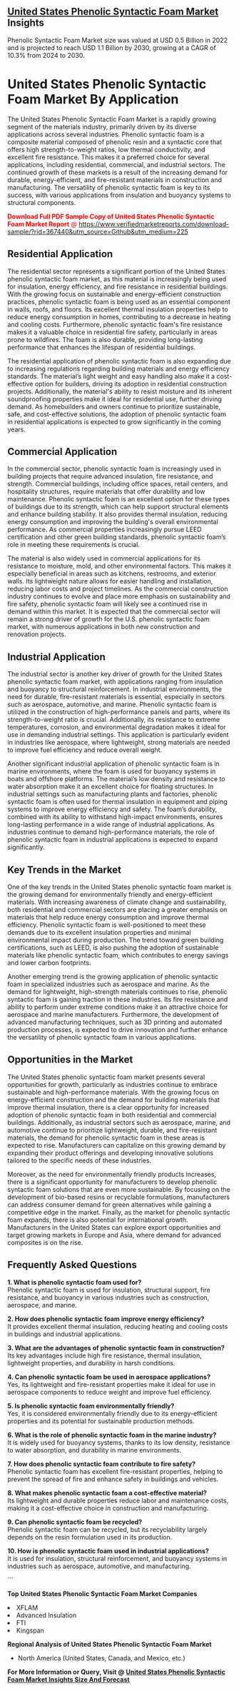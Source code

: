 <h2><a href="https://www.verifiedmarketreports.com/download-sample/?rid=367440&amp;utm_source=Github&amp;utm_medium=225" target="_blank">United States Phenolic Syntactic Foam Market</a> Insights</h2><p>Phenolic Syntactic Foam Market size was valued at USD 0.5 Billion in 2022 and is projected to reach USD 1.1 Billion by 2030, growing at a CAGR of 10.3% from 2024 to 2030.</p><p> <h1>United States Phenolic Syntactic Foam Market By Application</h1> <p>The United States Phenolic Syntactic Foam Market is a rapidly growing segment of the materials industry, primarily driven by its diverse applications across several industries. Phenolic syntactic foam is a composite material composed of phenolic resin and a syntactic core that offers high strength-to-weight ratios, low thermal conductivity, and excellent fire resistance. This makes it a preferred choice for several applications, including residential, commercial, and industrial sectors. The continued growth of these markets is a result of the increasing demand for durable, energy-efficient, and fire-resistant materials in construction and manufacturing. The versatility of phenolic syntactic foam is key to its success, with various applications from insulation and buoyancy systems to structural components. <p><span class=""><span style="color: #ff0000;"><strong>Download Full PDF Sample Copy of United States Phenolic Syntactic Foam Market Report</strong> @ </span><a href="https://www.verifiedmarketreports.com/download-sample/?rid=367440&amp;utm_source=Github&amp;utm_medium=225" target="_blank">https://www.verifiedmarketreports.com/download-sample/?rid=367440&amp;utm_source=Github&amp;utm_medium=225</a></span></p></p> <h2>Residential Application</h2> <p>The residential sector represents a significant portion of the United States phenolic syntactic foam market, as this material is increasingly being used for insulation, energy efficiency, and fire resistance in residential buildings. With the growing focus on sustainable and energy-efficient construction practices, phenolic syntactic foam is being used as an essential component in walls, roofs, and floors. Its excellent thermal insulation properties help to reduce energy consumption in homes, contributing to a decrease in heating and cooling costs. Furthermore, phenolic syntactic foam's fire resistance makes it a valuable choice in residential fire safety, particularly in areas prone to wildfires. The foam is also durable, providing long-lasting performance that enhances the lifespan of residential buildings. <p>The residential application of phenolic syntactic foam is also expanding due to increasing regulations regarding building materials and energy efficiency standards. The material’s light weight and easy handling also make it a cost-effective option for builders, driving its adoption in residential construction projects. Additionally, the material's ability to resist moisture and its inherent soundproofing properties make it ideal for residential use, further driving demand. As homebuilders and owners continue to prioritize sustainable, safe, and cost-effective solutions, the adoption of phenolic syntactic foam in residential applications is expected to grow significantly in the coming years.</p> <h2>Commercial Application</h2> <p>In the commercial sector, phenolic syntactic foam is increasingly used in building projects that require advanced insulation, fire resistance, and strength. Commercial buildings, including office spaces, retail centers, and hospitality structures, require materials that offer durability and low maintenance. Phenolic syntactic foam is an excellent option for these types of buildings due to its strength, which can help support structural elements and enhance building stability. It also provides thermal insulation, reducing energy consumption and improving the building's overall environmental performance. As commercial properties increasingly pursue LEED certification and other green building standards, phenolic syntactic foam’s role in meeting these requirements is crucial. <p>The material is also widely used in commercial applications for its resistance to moisture, mold, and other environmental factors. This makes it especially beneficial in areas such as kitchens, restrooms, and exterior walls. Its lightweight nature allows for easier handling and installation, reducing labor costs and project timelines. As the commercial construction industry continues to evolve and place more emphasis on sustainability and fire safety, phenolic syntactic foam will likely see a continued rise in demand within this market. It is expected that the commercial sector will remain a strong driver of growth for the U.S. phenolic syntactic foam market, with numerous applications in both new construction and renovation projects.</p> <h2>Industrial Application</h2> <p>The industrial sector is another key driver of growth for the United States phenolic syntactic foam market, with applications ranging from insulation and buoyancy to structural reinforcement. In industrial environments, the need for durable, fire-resistant materials is essential, especially in sectors such as aerospace, automotive, and marine. Phenolic syntactic foam is utilized in the construction of high-performance panels and parts, where its strength-to-weight ratio is crucial. Additionally, its resistance to extreme temperatures, corrosion, and environmental degradation makes it ideal for use in demanding industrial settings. This application is particularly evident in industries like aerospace, where lightweight, strong materials are needed to improve fuel efficiency and reduce overall weight. <p>Another significant industrial application of phenolic syntactic foam is in marine environments, where the foam is used for buoyancy systems in boats and offshore platforms. The material’s low density and resistance to water absorption make it an excellent choice for floating structures. In industrial settings such as manufacturing plants and factories, phenolic syntactic foam is often used for thermal insulation in equipment and piping systems to improve energy efficiency and safety. The foam’s durability, combined with its ability to withstand high-impact environments, ensures long-lasting performance in a wide range of industrial applications. As industries continue to demand high-performance materials, the role of phenolic syntactic foam in industrial applications is expected to expand significantly.</p> <h2>Key Trends in the Market</h2> <p>One of the key trends in the United States phenolic syntactic foam market is the growing demand for environmentally friendly and energy-efficient materials. With increasing awareness of climate change and sustainability, both residential and commercial sectors are placing a greater emphasis on materials that help reduce energy consumption and improve thermal efficiency. Phenolic syntactic foam is well-positioned to meet these demands due to its excellent insulation properties and minimal environmental impact during production. The trend toward green building certifications, such as LEED, is also pushing the adoption of sustainable materials like phenolic syntactic foam, which contributes to energy savings and lower carbon footprints.</p> <p>Another emerging trend is the growing application of phenolic syntactic foam in specialized industries such as aerospace and marine. As the demand for lightweight, high-strength materials continues to rise, phenolic syntactic foam is gaining traction in these industries. Its fire resistance and ability to perform under extreme conditions make it an attractive choice for aerospace and marine manufacturers. Furthermore, the development of advanced manufacturing techniques, such as 3D printing and automated production processes, is expected to drive innovation and further enhance the versatility of phenolic syntactic foam in various applications.</p> <h2>Opportunities in the Market</h2> <p>The United States phenolic syntactic foam market presents several opportunities for growth, particularly as industries continue to embrace sustainable and high-performance materials. With the growing focus on energy-efficient construction and the demand for building materials that improve thermal insulation, there is a clear opportunity for increased adoption of phenolic syntactic foam in both residential and commercial buildings. Additionally, as industrial sectors such as aerospace, marine, and automotive continue to prioritize lightweight, durable, and fire-resistant materials, the demand for phenolic syntactic foam in these areas is expected to rise. Manufacturers can capitalize on this growing demand by expanding their product offerings and developing innovative solutions tailored to the specific needs of these industries.</p> <p>Moreover, as the need for environmentally friendly products increases, there is a significant opportunity for manufacturers to develop phenolic syntactic foam solutions that are even more sustainable. By focusing on the development of bio-based resins or recyclable formulations, manufacturers can address consumer demand for green alternatives while gaining a competitive edge in the market. Finally, as the market for phenolic syntactic foam expands, there is also potential for international growth. Manufacturers in the United States can explore export opportunities and target growing markets in Europe and Asia, where demand for advanced composites is on the rise.</p> <h2>Frequently Asked Questions</h2> <p><strong>1. What is phenolic syntactic foam used for?</strong><br> Phenolic syntactic foam is used for insulation, structural support, fire resistance, and buoyancy in various industries such as construction, aerospace, and marine.</p> <p><strong>2. How does phenolic syntactic foam improve energy efficiency?</strong><br> It provides excellent thermal insulation, reducing heating and cooling costs in buildings and industrial applications.</p> <p><strong>3. What are the advantages of phenolic syntactic foam in construction?</strong><br> Its key advantages include high fire resistance, thermal insulation, lightweight properties, and durability in harsh conditions.</p> <p><strong>4. Can phenolic syntactic foam be used in aerospace applications?</strong><br> Yes, its lightweight and fire-resistant properties make it ideal for use in aerospace components to reduce weight and improve fuel efficiency.</p> <p><strong>5. Is phenolic syntactic foam environmentally friendly?</strong><br> Yes, it is considered environmentally friendly due to its energy-efficient properties and its potential for sustainable production methods.</p> <p><strong>6. What is the role of phenolic syntactic foam in the marine industry?</strong><br> It is widely used for buoyancy systems, thanks to its low density, resistance to water absorption, and durability in marine environments.</p> <p><strong>7. How does phenolic syntactic foam contribute to fire safety?</strong><br> Phenolic syntactic foam has excellent fire-resistant properties, helping to prevent the spread of fire and enhance safety in buildings and vehicles.</p> <p><strong>8. What makes phenolic syntactic foam a cost-effective material?</strong><br> Its lightweight and durable properties reduce labor and maintenance costs, making it a cost-effective choice in construction and manufacturing.</p> <p><strong>9. Can phenolic syntactic foam be recycled?</strong><br> Phenolic syntactic foam can be recycled, but its recyclability largely depends on the resin formulation used in its production.</p> <p><strong>10. How is phenolic syntactic foam used in industrial applications?</strong><br> It is used for insulation, structural reinforcement, and buoyancy systems in industries such as aerospace, automotive, and manufacturing.</p> ```</p><p><strong>Top United States Phenolic Syntactic Foam Market Companies</strong></p><div data-test-id=""><p><li>XFLAM</li><li> Advanced Insulation</li><li> FTI</li><li> Kingspan</li></p><div><strong>Regional Analysis of&nbsp;United States Phenolic Syntactic Foam Market</strong></div><ul><li dir="ltr"><p dir="ltr">North America&nbsp;(United States, Canada, and Mexico, etc.)</p></li></ul><p><strong>For More Information or Query, Visit @&nbsp;</strong><strong><a href="https://www.verifiedmarketreports.com/product/phenolic-syntactic-foam-market/?utm_source=Github&amp;utm_medium=225" target="_blank">United States Phenolic Syntactic Foam Market Insights Size And Forecast</a></strong></p></div>
